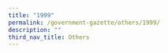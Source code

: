 ```yaml
---
title: "1999"
permalink: /government-gazette/others/1999/
description: ""
third_nav_title: Others
---
```


